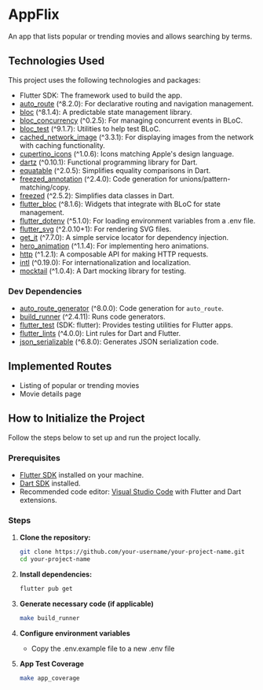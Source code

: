 # AppFlix

An app that lists popular or trending movies and allows searching by terms.

## Technologies Used

This project uses the following technologies and packages:

- Flutter SDK: The framework used to build the app.
- [auto_route](https://pub.dev/packages/auto_route) (^8.2.0): For declarative routing and navigation management.
- [bloc](https://pub.dev/packages/bloc) (^8.1.4): A predictable state management library.
- [bloc_concurrency](https://pub.dev/packages/bloc_concurrency) (^0.2.5): For managing concurrent events in BLoC.
- [bloc_test](https://pub.dev/packages/bloc_test) (^9.1.7): Utilities to help test BLoC.
- [cached_network_image](https://pub.dev/packages/cached_network_image) (^3.3.1): For displaying images from the network with caching functionality.
- [cupertino_icons](https://pub.dev/packages/cupertino_icons) (^1.0.6): Icons matching Apple's design language.
- [dartz](https://pub.dev/packages/dartz) (^0.10.1): Functional programming library for Dart.
- [equatable](https://pub.dev/packages/equatable) (^2.0.5): Simplifies equality comparisons in Dart.
- [freezed_annotation](https://pub.dev/packages/freezed_annotation) (^2.4.0): Code generation for unions/pattern-matching/copy.
- [freezed](https://pub.dev/packages/freezed) (^2.5.2): Simplifies data classes in Dart.
- [flutter_bloc](https://pub.dev/packages/flutter_bloc) (^8.1.6): Widgets that integrate with BLoC for state management.
- [flutter_dotenv](https://pub.dev/packages/flutter_dotenv) (^5.1.0): For loading environment variables from a .env file.
- [flutter_svg](https://pub.dev/packages/flutter_svg) (^2.0.10+1): For rendering SVG files.
- [get_it](https://pub.dev/packages/get_it) (^7.7.0): A simple service locator for dependency injection.
- [hero_animation](https://pub.dev/packages/hero_animation) (^1.1.4): For implementing hero animations.
- [http](https://pub.dev/packages/http) (^1.2.1): A composable API for making HTTP requests.
- [intl](https://pub.dev/packages/intl) (^0.19.0): For internationalization and localization.
- [mocktail](https://pub.dev/packages/mocktail) (^1.0.4): A Dart mocking library for testing.

### Dev Dependencies

- [auto_route_generator](https://pub.dev/packages/auto_route_generator) (^8.0.0): Code generation for `auto_route`.
- [build_runner](https://pub.dev/packages/build_runner) (^2.4.11): Runs code generators.
- [flutter_test](https://api.flutter.dev/flutter/flutter_test/flutter_test-library.html) (SDK: flutter): Provides testing utilities for Flutter apps.
- [flutter_lints](https://pub.dev/packages/flutter_lints) (^4.0.0): Lint rules for Dart and Flutter.
- [json_serializable](https://pub.dev/packages/json_serializable) (^6.8.0): Generates JSON serialization code.


## Implemented Routes

- Listing of popular or trending movies
- Movie details page

## How to Initialize the Project

Follow the steps below to set up and run the project locally.

### Prerequisites

- [Flutter SDK](https://flutter.dev/docs/get-started/install) installed on your machine.
- [Dart SDK](https://dart.dev/get-dart) installed.
- Recommended code editor: [Visual Studio Code](https://code.visualstudio.com/) with Flutter and Dart extensions.

### Steps

1. **Clone the repository:**

   ```bash
   git clone https://github.com/your-username/your-project-name.git
   cd your-project-name

2. **Install dependencies:**

   ```bash
   flutter pub get

3. **Generate necessary code (if applicable)**

   ```bash
   make build_runner

4. **Configure environment variables**

   - Copy the .env.example file to a new .env file

5. **App Test Coverage**

   ```bash
   make app_coverage



